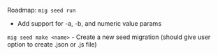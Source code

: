 Roadmap:
`mig seed run`

-   Add support for -a, -b, and numeric value params

`mig seed make <name>` - Create a new seed migration (should give user option to create .json or .js file)
